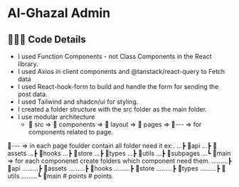 # Al-Ghazal Admin

## 👨🏻‍💻 Code Details

- I used Function Components - not Class Components in the React library.
- I used Axios in client components and @tanstack/react-query to Fetch data
- I used React-hook-form to build and handle the form for sending the post data.
- I used Tailwind and shadcn/ui for styling.
- I created a folder structure with the src folder as the main folder.
- I use modular architecture
  - 📁 src => 📁 components => 📁 layout => 📁 pages => 📁--- => for components related to page.

📁--- => in each page foulder contain all folder need it ex:.
...┣ 📂api
...┣ 📂assets
...┣ 📂hooks
...┣ 📂store
...┣ 📂types
...┣ 📂utils
...┣ 📂subpages
...┗ 📂main => for each componenet create folders which component need them.
.........┣ 📂api
.........┣ 📂assets
.........┣ 📂hooks
.........┣ 📂store
.........┣ 📂types
.........┣ 📂utils
.........┗ 📂main
#   p o i n t s  
 #   p o i n t s  
 